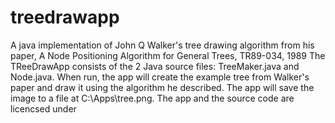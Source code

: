 # treedrawapp
A java implementation of John Q Walker's tree drawing algorithm from his paper, 
A Node Positioning Algorithm for General Trees, TR89-034, 1989
The TReeDrawApp consists of the 2 Java source files: TreeMaker.java and Node.java.
When run, the app will create the example tree from Walker's paper and draw it using the algorithm he described.
The app will save the image to a file at C:\\Apps\tree.png.
The app and the source code are licencsed under 
